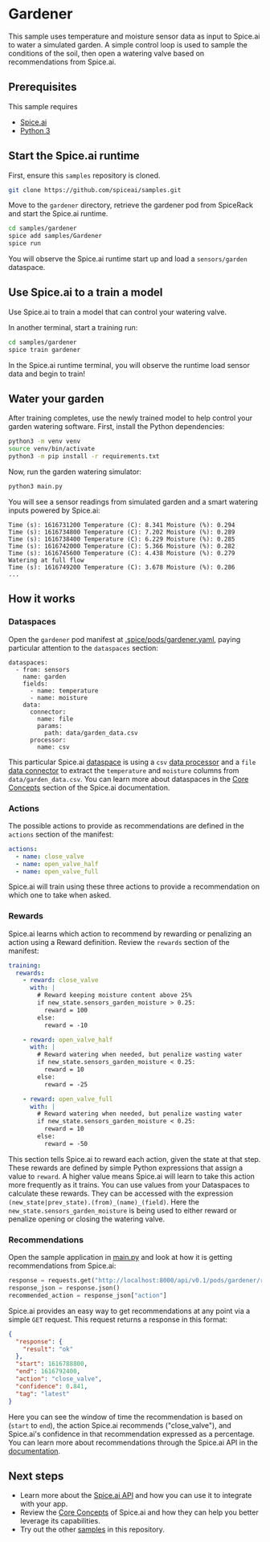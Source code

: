 # Gardener

This sample uses temperature and moisture sensor data as input to Spice.ai to water a simulated garden. A simple control loop is used to sample the conditions of the soil, then open a watering valve based on recommendations from Spice.ai.

## Prerequisites

This sample requires

- [Spice.ai](https://crispy-dollop-c329115a.pages.github.io/#/install)
- [Python 3](https://www.python.org/downloads/)

## Start the Spice.ai runtime

First, ensure this `samples` repository is cloned.

```bash
git clone https://github.com/spiceai/samples.git
```

Move to the `gardener` directory, retrieve the gardener pod from SpiceRack and start the Spice.ai runtime.

```bash
cd samples/gardener
spice add samples/Gardener
spice run
```

You will observe the Spice.ai runtime start up and load a `sensors/garden` dataspace.

## Use Spice.ai to a train a model

Use Spice.ai to train a model that can control your watering valve.

In another terminal, start a training run:

```bash
cd samples/gardener
spice train gardener
```

In the Spice.ai runtime terminal, you will observe the runtime load sensor data and begin to train!

## Water your garden

After training completes, use the newly trained model to help control your garden watering software. First, install the Python dependencies:

```bash
python3 -m venv venv
source venv/bin/activate
python3 -m pip install -r requirements.txt
```

Now, run the garden watering simulator:

```bash
python3 main.py
```

You will see a sensor readings from simulated garden and a smart watering inputs powered by Spice.ai:

```
Time (s): 1616731200 Temperature (C): 8.341 Moisture (%): 0.294
Time (s): 1616734800 Temperature (C): 7.202 Moisture (%): 0.289
Time (s): 1616738400 Temperature (C): 6.229 Moisture (%): 0.285
Time (s): 1616742000 Temperature (C): 5.366 Moisture (%): 0.282
Time (s): 1616745600 Temperature (C): 4.438 Moisture (%): 0.279
Watering at full flow
Time (s): 1616749200 Temperature (C): 3.678 Moisture (%): 0.286
...
```

## How it works

### Dataspaces

Open the `gardener` pod manifest at [.spice/pods/gardener.yaml](.spice/pods/gardener.yaml), paying particular attention to the `dataspaces` section:

```
dataspaces:
  - from: sensors
    name: garden
    fields:
      - name: temperature
      - name: moisture
    data:
      connector:
        name: file
        params:
          path: data/garden_data.csv
      processor:
        name: csv
```

This particular Spice.ai [dataspace](https://crispy-dollop-c329115a.pages.github.io/#/concepts/README?id=dataspace) is using a `csv` [data processor](https://crispy-dollop-c329115a.pages.github.io/#/concepts/README?id=data-processor) and a `file` [data connector](https://crispy-dollop-c329115a.pages.github.io/#/concepts/README?id=data-connector) to extract the `temperature` and `moisture` columns from `data/garden_data.csv`. You can learn more about dataspaces in the [Core Concepts](https://crispy-dollop-c329115a.pages.github.io/#/concepts/README) section of the Spice.ai documentation.

### Actions

The possible actions to provide as recommendations are defined in the `actions` section of the manifest:

```yaml
actions:
  - name: close_valve
  - name: open_valve_half
  - name: open_valve_full
```

Spice.ai will train using these three actions to provide a recommendation on which one to take when asked.

### Rewards

Spice.ai learns which action to recommend by rewarding or penalizing an action using a Reward definition. Review the `rewards` section of the manifest:

```yaml
training:
  rewards:
    - reward: close_valve
      with: |
        # Reward keeping moisture content above 25%
        if new_state.sensors_garden_moisture > 0.25:
          reward = 100
        else:
          reward = -10

    - reward: open_valve_half
      with: |
        # Reward watering when needed, but penalize wasting water
        if new_state.sensors_garden_moisture < 0.25:
          reward = 10
        else:
          reward = -25

    - reward: open_valve_full
      with: |
        # Reward watering when needed, but penalize wasting water
        if new_state.sensors_garden_moisture < 0.25:
          reward = 10
        else:
          reward = -50
```

This section tells Spice.ai to reward each action, given the state at that step. These rewards are defined by simple Python expressions that assign a value to `reward`. A higher value means Spice.ai will learn to take this action more frequently as it trains. You can use values from your Dataspaces to calculate these rewards. They can be accessed with the expression `(new_state|prev_state).(from)_(name)_(field)`. Here the `new_state.sensors_garden_moisture` is being used to either reward or penalize opening or closing the watering valve.

### Recommendations

Open the sample application in [main.py](main.py) and look at how it is getting recommendations from Spice.ai:

```python
response = requests.get("http://localhost:8000/api/v0.1/pods/gardener/recommendation")
response_json = response.json()
recommended_action = response_json["action"]
```

Spice.ai provides an easy way to get recommendations at any point via a simple `GET` request. This request returns a response in this format:

```json
{
  "response": {
    "result": "ok"
  },
  "start": 1616788800,
  "end": 1616792400,
  "action": "close_valve",
  "confidence": 0.841,
  "tag": "latest"
}
```

Here you can see the window of time the recommendation is based on (`start` to `end`), the action Spice.ai recommends ("close_valve"), and Spice.ai's confidence in that recommendation expressed as a percentage. You can learn more about recommendations through the Spice.ai API in the [documentation](https://crispy-dollop-c329115a.pages.github.io/#/api/README?id=api).

## Next steps

- Learn more about the [Spice.ai API](https://crispy-dollop-c329115a.pages.github.io/#/api/README?id=api) and how you can use it to integrate with your app.
- Review the [Core Concepts](https://crispy-dollop-c329115a.pages.github.io/#/concepts/README) of Spice.ai and how they can help you better leverage its capabilities.
- Try out the other [samples](../README.md) in this repository.
